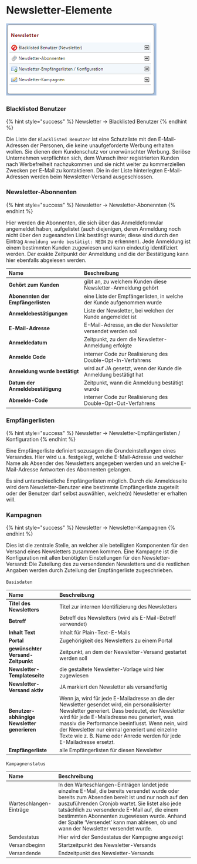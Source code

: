 # Newsletter-Elemente

![](../../.gitbook/assets/newsletter_elemente.png)

### Blacklisted Benutzer

{% hint style="success" %}
Newsletter → Blacklisted Benutzer
{% endhint %}

Die Liste der `Blacklisted Benutzer` ist eine Schutzliste mit den E-Mail-Adressen der Personen, die keine unaufgeforderte Werbung erhalten wollen. Sie dienen dem Kundenschutz vor unerwünschter Werbung. Seriöse Unternehmen verpflichten sich, dem Wunsch ihrer registrierten Kunden nach Werbefreiheit nachzukommen und sie nicht weiter zu kommerziellen Zwecken per E-Mail zu kontaktieren. Die in der Liste hinterlegten E-Mail-Adressen werden beim Newsletter-Versand ausgeschlossen.

### Newsletter-Abonnenten

{% hint style="success" %}
Newsletter → Newsletter-Abonennten
{% endhint %}

Hier werden die Abonnenten, die sich über das Anmeldeformular angemeldet haben, aufgelistet \(auch diejenigen, deren Anmeldung noch nicht über den zugesandten Link bestätigt wurde; diese sind durch den Eintrag `Anmeldung wurde bestätigt: NEIN` zu erkennen\). Jede Anmeldung ist einem bestimmten Kunden zugewiesen und kann eindeutig identifiziert werden. Der exakte Zeitpunkt der Anmeldung und die der Bestätigung kann hier ebenfalls abgelesen werden.

| **Name** | Beschreibung |
| :--- | :--- |
| **Gehört zum Kunden** | gibt an, zu welchem Kunden diese Newsletter-Anmeldung gehört |
| **Abonennten der Empfängerlisten** | eine Liste der Empfängerlisten, in welche der Kunde aufgenommen wurde |
| **Anmeldebestätigungen** | Liste der Newsletter, bei welchen der Kunde angemeldet ist |
| **E-Mail-Adresse** | E-Mail-Adresse, an die der Newsletter versendet werden soll |
| **Anmeldedatum** | Zeitpunkt, zu dem die Newsletter-Anmeldung erfolgte |
| **Anmelde Code** | interner Code zur Realisierung des Double-Opt-In-Verfahrens |
| **Anmeldung wurde bestätigt** | wird auf JA gesetzt, wenn der Kunde die Anmeldung bestätigt hat |
| **Datum der Anmeldebestätigung** | Zeitpunkt, wann die Anmeldung bestätigt wurde |
| **Abmelde-Code** | interner Code zur Realisierung des Double-Opt-Out-Verfahrens |

### Empfängerlisten

{% hint style="success" %}
Newsletter → Newsletter-Empfängerlisten / Konfiguration
{% endhint %}

Eine Empfängerliste definiert sozusagen die Grundeinstellungen eines Versandes. Hier wird u.a. festgelegt, welche E-Mail-Adresse und welcher Name als Absender des Newsletters angegeben werden und an welche E-Mail-Adresse Antworten des Abonnenten gelangen.

Es sind unterschiedliche Empfängerlisten möglich. Durch die Anmeldeseite wird dem Newsletter-Benutzer eine bestimmte Empfängerliste zugeteilt oder der Benutzer darf selbst auswählen, welche\(n\) Newsletter er erhalten will.

### Kampagnen

{% hint style="success" %}
Newsletter → Newsletter-Kampagnen
{% endhint %}

Dies ist die zentrale Stelle, an welcher alle beteiligten Komponenten für den Versand eines Newsletters zusammen kommen. Eine Kampagne ist die Konfiguration mit allen benötigten Einstellungen für den Newsletter-Versand: Die Zuteilung des zu versendenden Newsletters und die restlichen Angaben werden durch Zuteilung der Empfängerliste zugeschrieben.   


`Basisdaten`

| Name | Beschreibung |
| :--- | :--- |
| **Titel des Newsletters** | Titel zur internen Identifizierung des Newsletters |
| **Betreff** | Betreff des Newsletters \(wird als E-Mail-Betreff verwendet\) |
| **Inhalt Text** | Inhalt für Plain-Text-E-Mails |
| **Portal** | Zugehörigkeit des Newsletters zu einem Portal |
| **gewünschter Versand-Zeitpunkt** | Zeitpunkt, an dem der Newsletter-Versand gestartet werden soll |
| **Newsletter-Templateseite** | die gestaltete Newsletter-Vorlage wird hier zugewiesen |
| **Newsletter-Versand aktiv** | JA markiert den Newsletter als versandfertig |
| **Benutzer-abhängige Newsletter generieren** | Wenn ja, wird für jede E-Mailadresse an die der Newsletter gesendet wird, ein personalisierter Newsletter generiert. Dass bedeutet, der Newsletter wird für jede E-Mailadresse neu generiert, was massiv die Performance beeinflusst. Wenn nein, wird der Newsletter nur einmal generiert und einzelne Texte wie z. B. Name oder Anrede werden für jede E-Mailadresse ersetzt. |
| **Empfängerliste** | alle Empfängerlisten für diesen Newsletter |

  
 `Kampagnenstatus`

| Name | Beschreibung |
| :--- | :--- |
| Warteschlangen-Einträge | In den Warteschlangen-Einträgen landet jede einzelne E-Mail, die bereits versendet wurde oder bereits zum Absenden bereit ist und nur noch auf den auszuführenden Cronjob wartet. Sie listet also jede tatsächlich zu versendende E-Mail auf, die einem bestimmten Abonnenten zugewiesen wurde. Anhand der Spalte ‘Versendet’ kann man ablesen, ob und wann der Newsletter versendet wurde. |
| Sendestatus | Hier wird der Sendestatus der Kampagne angezeigt |
| Versandbeginn | Startzeitpunkt des Newsletter-Versands |
| Versandende | Endzeitpunkt des Newsletter-Versands |

